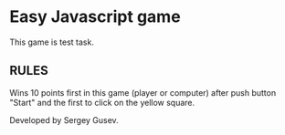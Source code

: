 Easy Javascript game
=============================

This game is test task.


RULES
------------

Wins 10 points first in this game (player or computer) after push button "Start" and the first to click on the yellow square.



Developed by Sergey Gusev.